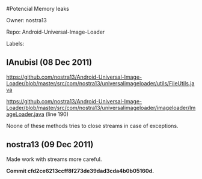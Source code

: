 #Potencial Memory leaks

Owner: nostra13

Repo: Android-Universal-Image-Loader

Labels: 

## lAnubisl (08 Dec 2011)

https://github.com/nostra13/Android-Universal-Image-Loader/blob/master/src/com/nostra13/universalimageloader/utils/FileUtils.java

https://github.com/nostra13/Android-Universal-Image-Loader/blob/master/src/com/nostra13/universalimageloader/imageloader/ImageLoader.java (line 190)

Noone of these methods tries to close streams in case of exceptions.


## nostra13 (09 Dec 2011)

Made work with streams more careful.

**Commit cfd2ce6213ccff8f273de39dad3cda4b0b05160d.**


